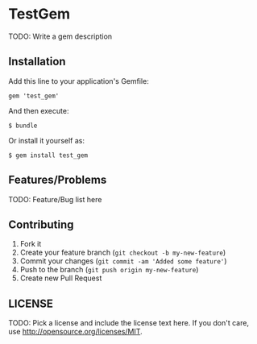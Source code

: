 # TestGem

TODO: Write a gem description

## Installation

Add this line to your application's Gemfile:

    gem 'test_gem'

And then execute:

    $ bundle

Or install it yourself as:

    $ gem install test_gem

## Features/Problems

TODO: Feature/Bug list here

## Contributing

1. Fork it
1. Create your feature branch (`git checkout -b my-new-feature`)
1. Commit your changes (`git commit -am 'Added some feature'`)
1. Push to the branch (`git push origin my-new-feature`)
1. Create new Pull Request

## LICENSE

TODO: Pick a license and include the license text here. If you don't care, use http://opensource.org/licenses/MIT.